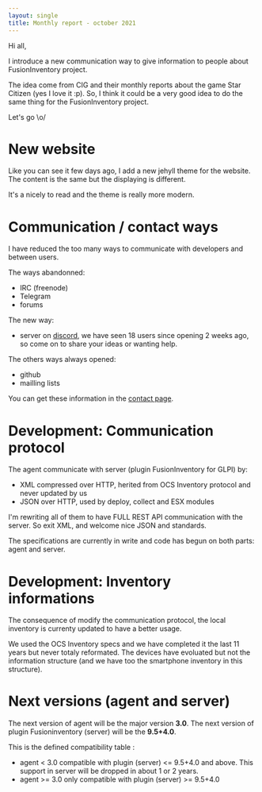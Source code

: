 ```yaml
---
layout: single
title: Monthly report - october 2021
---
```


Hi all, 

I introduce a new communication way to give information to people about FusionInventory project.

The idea come from CIG and their monthly reports about the game Star Citizen (yes I love it :p). So, I think it could be a very good idea to do the same thing for the FusionInventory project.

Let's go \o/


# New website

Like you can see it few days ago, I add a new jehyll theme for the website. The content is the same but the displaying is different.

It's a nicely to read and the theme is really more modern.


# Communication / contact ways

I have reduced the too many ways to communicate with developers and between users.

The ways abandonned:

 * IRC (freenode)
 * Telegram
 * forums

The new way: 

 * server on [discord](https://discord.gg/Kj72FwAKTC), we have seen 18 users since opening  2 weeks ago, so come on to share your ideas or wanting help.


The others ways always opened:
 
 * github
 * mailling lists

You can get these information in the [contact page](http://fusioninventory.org/resources/).


# Development: Communication protocol

The agent communicate with server (plugin FusionInventory for GLPI) by:

 * XML compressed over HTTP, herited from OCS Inventory protocol and never updated by us
 * JSON over HTTP, used by deploy, collect and ESX modules

I'm rewriting all of them to have FULL REST API communication with the server. So exit XML, and welcome nice JSON and standards.

The specifications are currently in write and code has begun on both parts: agent and server.


# Development: Inventory informations

The consequence of modify the communication protocol, the local inventory is currenty updated to have a better usage.

We used the OCS Inventory specs and we have completed it the last 11 years but never totaly reformated. The devices have evoluated but not the information structure (and we have too the smartphone inventory in this structure).


# Next versions (agent and server)

The next version of agent will be the major version **3.0**.
The next version of plugin Fusioninventory (server) will be the **9.5+4.0**.

This is the defined compatibility table :

 * agent < 3.0 compatible with plugin (server) <= 9.5+4.0 and above. This support in server will be dropped in about 1 or 2 years.
 * agent >= 3.0 only compatible with plugin (server) >= 9.5+4.0

